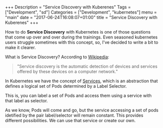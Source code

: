 +++
Description = "Service Discovery with Kuberenes"
Tags = ["Development", "sd"]
Categories = ["Development", "kubernetes"]
menu = "main"
date = "2017-06-24T16:08:07+01:00"
title = "Service Discovery with Kuberenes"
+++

How to do **Service Discovery** with Kubernetes is one of those questions that come up over and over during the trainings. Even seasoned kubernetes users struggle sometimes with this concept, so, I've decided to write a bit to make it clearer.

What is Service Discovery? According to [Wikipedia](https://en.wikipedia.org/wiki/Service_discovery):

> "Service discovery is the automatic detection of devices and services offered by these devices on a computer network."

In Kubernetes we have the concept of [Services](https://kubernetes.io/docs/concepts/services-networking/service/), which is an abstraction that defines a logical set of Pods determined by a Label Selector.

This is, you can label a set of Pods and access them using a service with that label as selector.

As we know, Pods will come and go, but the service accessing a set of pods idetified by the pair label/selector will remain constant. This provides different possibilities. We can use that service or create our own.